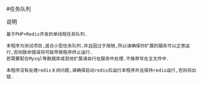 #任务队列
>

说明
    
    基于PHP+Redis开发的单线程任务队列.
    
    本程序为测试项目,适合小型任务队列.并且因过于简陋,所以请确保你扩展的服务可以正常运行,否则致命错误将可能导致程序终止运行.
    若需要配合Mysql等数据库或其他扩展请自行在服务中处理.不推荐写在主文件中.
    
    本程序没有处理redis关闭问题,请确保启动redis后运行本程序并且保持redis运行,否则将出错.
